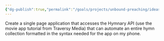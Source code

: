 ```yaml
---
{"dg-publish":true,"permalink":"/goals/projects/unbound-preaching/ideas/hymnary-api-app/","created":"Dec 15, 2018, 3:12 PM"}
---
```



Create a single page application that accesses the Hymnary API (use the movie app tutorial from Traversy Media) that can automate an entire hymn collection formatted in the syntax needed for the app on my phone.


